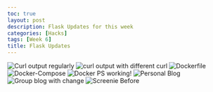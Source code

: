 ```yaml
---
toc: true
layout: post
description: Flask Updates for this week
categories: [Hacks]
tags: [Week 6]
title: Flask Updates
---
```


![]({{site.baseurl}}/images/curloutput.png "Curl output regularly")
![]({{site.baseurl}}/images/curlOutputwithHTML.png "curl output with different curl")
![]({{site.baseurl}}/images/lmaoimage.png "Dockerfile")
![]({{site.baseurl}}/images/RestartServer.png "Docker-Compose")
![]({{site.baseurl}}/images/dockerpiss.png "Docker PS working!")
![]({{site.baseurl}}/images/fml.png "Personal Blog")
![]({{site.baseurl}}/images/aws2.png "Group blog with change")
![]({{site.baseurl}}/images/screnbe4.png "Screenie Before")
